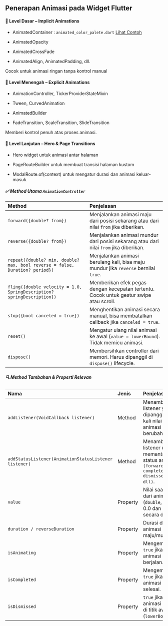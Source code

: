 ## Penerapan Animasi pada Widget Flutter

#### 🔹 Level Dasar – Implicit Animations
- AnimatedContainer : ```animated_color_palete.dart``` [Lihat Contoh](https://github.com/juahadinata/basic_flutter_animasi/blob/main/doc/animated_color_palete.md)

- AnimatedOpacity

- AnimatedCrossFade

- AnimatedAlign, AnimatedPadding, dll.

Cocok untuk animasi ringan tanpa kontrol manual

#### 🔹 Level Menengah – Explicit Animations

- AnimationController, TickerProviderStateMixin

- Tween, CurvedAnimation

- AnimatedBuilder

- FadeTransition, ScaleTransition, SlideTransition

Memberi kontrol penuh atas proses animasi.

#### 🔹 Level Lanjutan – Hero & Page Transitions
- Hero widget untuk animasi antar halaman

- PageRouteBuilder untuk membuat transisi halaman kustom

- ModalRoute.of(context) untuk mengatur durasi dan animasi keluar-masuk

##### ✅ Method Utama ```AnimationController```

| Method                | Penjelasan              | 
| :-------------------- | :---------------------- | 
|```forward({double? from})``` |	Menjalankan animasi maju dari posisi sekarang atau dari nilai ```from``` jika diberikan.|
```reverse({double? from})```| Menjalankan animasi mundur dari posisi sekarang atau dari nilai ```from``` jika diberikan.|
```repeat({double? min, double? max, bool reverse = false, Duration? period})``` |	Menjalankan animasi berulang kali, bisa maju mundur jika ```reverse``` bernilai ```true```. |
```fling({double velocity = 1.0, SpringDescription? springDescription})``` |Memberikan efek pegas dengan kecepatan tertentu. Cocok untuk gestur swipe atau scroll. |
```stop({bool canceled = true})``` | Menghentikan animasi secara manual, bisa membatalkan callback jika ```canceled = true```. |
```reset()``` |	Mengatur ulang nilai animasi ke awal (```value = lowerBound```). Tidak memicu animasi. |
```dispose()``` |	Membersihkan controller dari memori. Harus dipanggil di ```dispose()``` lifecycle.
 
##### 🔍 Method Tambahan & Properti Relevan
|Nama	|Jenis	|Penjelasan |
| :---- |:----- | :----- |
```addListener(VoidCallback listener)```	|Method	|Menambahkan listener yang dipanggil setiap kali nilai animasi berubah.|
```addStatusListener(AnimationStatusListener listener)```	|Method	|Menambahkan listener untuk memantau status animasi ```(forward, completed, dismissed, dll)```.|
```value```	|Property	|Nilai saat ini dari animasi (```double```, antara 0.0 dan 1.0 secara default).|
```duration / reverseDuration```	|Property	|Durasi default animasi maju/mundur.|
```isAnimating```	|Property	|Mengembalikan ```true``` jika animasi sedang berjalan.|
```isCompleted```	|Property	|Mengembalikan ```true``` jika animasi sudah selesai.|
```isDismissed```	|Property	|```true``` jika nilai animasi berada di titik awal (```lowerBound```).|